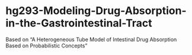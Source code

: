 # hg293-Modeling-Drug-Absorption-in-the-Gastrointestinal-Tract
Based on “A Heterogeneous Tube Model of Intestinal Drug Absorption Based on Probabilistic Concepts”
